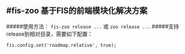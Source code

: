 #fis-zoo
基于FIS的前端模块化解决方案
---
#####使用方法：
```fis-zoo release ...``` 或 ```zoo release ...```
#####支持release到相对目录，需要如下配置：
```
fis.config.set('roadmap.relative', true);